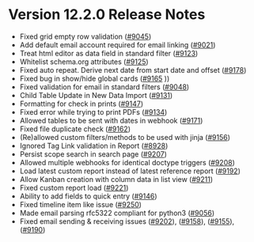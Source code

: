 # Version 12.2.0 Release Notes

- Fixed grid empty row validation ([#9045](https://github.com/frappe/frappe/pull/9045))
- Add default email account required for email linking ([#9021](https://github.com/frappe/frappe/pull/9021))
- Treat html editor as data field in standard filter ([#9123](https://github.com/frappe/frappe/pull/9123))
- Whitelist schema.org attributes ([#9125](https://github.com/frappe/frappe/pull/9125))
- Fixed auto repeat. Derive next date from start date and offset ([#9178](https://github.com/frappe/frappe/pull/9178))
- Fixed bug in show/hide global cards ([#9165](https://github.com/frappe/frappe/pull/]9165) ))
- Fixed validation for email in standard filters ([#9048](https://github.com/frappe/frappe/pull/9048))
- Child Table Update in New Data Import ([#9131](https://github.com/frappe/frappe/pull/9131))
- Formatting for check in prints ([#9147](https://github.com/frappe/frappe/pull/9147))
- Fixed error while trying to print PDFs ([#9134](https://github.com/frappe/frappe/pull/9134))
- Allowed tables to be sent with dates in webhook ([#9171](https://github.com/frappe/frappe/pull/9171))
- Fixed file duplicate check ([#9162](https://github.com/frappe/frappe/pull/9162))
- (Re)allowed custom filters/methods to be used with jinja ([#9156](https://github.com/frappe/frappe/pull/9156))
- Ignored Tag Link validation in Report ([#8928](https://github.com/frappe/frappe/pull/8928))
- Persist scope search in search page ([#9207](https://github.com/frappe/frappe/pull/9207))
- Allowed multiple webhooks for identical doctype triggers ([#9208](https://github.com/frappe/frappe/pull/9208))
- Load latest custom report instead of latest reference report ([#9192](https://github.com/frappe/frappe/pull/9192))
- Allow Kanban creation with column data in list view ([#9211](https://github.com/frappe/frappe/pull/9211))
- Fixed custom report load ([#9221](https://github.com/frappe/frappe/pull/9221))
- Ability to add fields to quick entry ([#9146](https://github.com/frappe/frappe/pull/9146))
- Fixed timeline item like issue ([#9250](https://github.com/frappe/frappe/pull/9250))
- Made email parsing rfc5322 compliant for python3 ([#9056](https://github.com/frappe/frappe/pull/9056))
- Fixed email sending & receiving issues ([#9202](https://github.com/frappe/frappe/pull/9202)), ([#9158](https://github.com/frappe/frappe/pull/9158)), ([#9155](https://github.com/frappe/frappe/pull/9155)), ([#9190](https://github.com/frappe/frappe/pull/9190))

